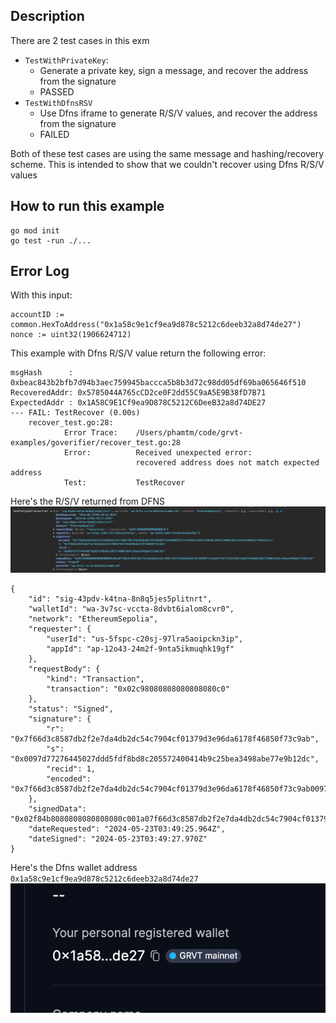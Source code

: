 ## Description
There are 2 test cases in this exm
- `TestWithPrivateKey`:
  - Generate a private key, sign a message, and recover the address from the signature
  - PASSED
- `TestWithDfnsRSV`
  - Use Dfns iframe to generate R/S/V values, and recover the address from the signature
  - FAILED

Both of these test cases are using the same message and hashing/recovery scheme. This is intended to show that we couldn't recover using Dfns R/S/V values

## How to run this example
```
go mod init
go test -run ./...
```

## Error Log
With this input:
```
accountID := common.HexToAddress("0x1a58c9e1cf9ea9d878c5212c6deeb32a8d74de27")
nonce := uint32(1906624712)
```

This example with Dfns R/S/V value return the following error:

```
msgHash      : 0xbeac843b2bfb7d94b3aec759945baccca5b8b3d72c98dd05df69ba065646f510
RecoveredAddr: 0x5785044A765cCD2ce0F2dd55C9aA5E9B38fD7B71
ExpectedAddr : 0x1A58C9E1Cf9ea9D878C5212C6DeeB32a8d74DE27
--- FAIL: TestRecover (0.00s)
    recover_test.go:28:
        	Error Trace:	/Users/phamtm/code/grvt-examples/goverifier/recover_test.go:28
        	Error:      	Received unexpected error:
        	            	recovered address does not match expected address
        	Test:       	TestRecover
```

Here's the R/S/V returned from DFNS
![Log payload](./img_dfns_sdk_01.png "Log payload")
```
{
    "id": "sig-43pdv-k4tna-8n8q5jes5plitnrt",
    "walletId": "wa-3v7sc-vccta-8dvbt6ialom8cvr0",
    "network": "EthereumSepolia",
    "requester": {
        "userId": "us-5fspc-c20sj-97lra5aoipckn3ip",
        "appId": "ap-12o43-24m2f-9nta5ikmuqhk19gf"
    },
    "requestBody": {
        "kind": "Transaction",
        "transaction": "0x02c98080808080808080c0"
    },
    "status": "Signed",
    "signature": {
        "r": "0x7f66d3c8587db2f2e7da4db2dc54c7904cf01379d3e96da6178f46850f73c9ab",
        "s": "0x0097d77276445027ddd5fdf8bd8c205572400414b9c25bea3498abe77e9b12dc",
        "recid": 1,
        "encoded": "0x7f66d3c8587db2f2e7da4db2dc54c7904cf01379d3e96da6178f46850f73c9ab0097d77276445027ddd5fdf8bd8c205572400414b9c25bea3498abe77e9b12dc1c"
    },
    "signedData": "0x02f84b8080808080808080c001a07f66d3c8587db2f2e7da4db2dc54c7904cf01379d3e96da6178f46850f73c9ab9f97d77276445027ddd5fdf8bd8c205572400414b9c25bea3498abe77e9b12dc",
    "dateRequested": "2024-05-23T03:49:25.964Z",
    "dateSigned": "2024-05-23T03:49:27.970Z"
}
```

Here's the Dfns wallet address `0x1a58c9e1cf9ea9d878c5212c6deeb32a8d74de27`
![](img_dfns_wallet.png)